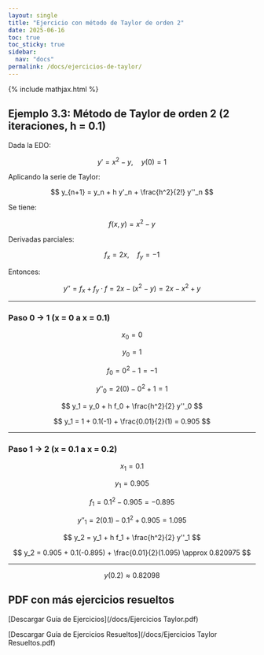```yaml
---
layout: single
title: "Ejercicio con método de Taylor de orden 2"
date: 2025-06-16
toc: true
toc_sticky: true
sidebar:
  nav: "docs"
permalink: /docs/ejercicios-de-taylor/
---
```


{% include mathjax.html %}
## Ejemplo 3.3: Método de Taylor de orden 2 (2 iteraciones, h = 0.1)

Dada la EDO:

$$
y' = x^2 - y, \quad y(0) = 1
$$

Aplicando la serie de Taylor:

$$
y_{n+1} = y_n + h y'_n + \frac{h^2}{2!} y''_n
$$

Se tiene:

$$
f(x, y) = x^2 - y
$$

Derivadas parciales:

$$
f_x = 2x, \quad f_y = -1
$$

Entonces:

$$
y'' = f_x + f_y \cdot f = 2x - (x^2 - y) = 2x - x^2 + y
$$

---

### Paso 0 → 1 (x = 0 a x = 0.1)

$$
x_0 = 0
$$

$$
y_0 = 1
$$

$$
f_0 = 0^2 - 1 = -1
$$

$$
y''_0 = 2(0) - 0^2 + 1 = 1
$$

$$
y_1 = y_0 + h f_0 + \frac{h^2}{2} y''_0
$$

$$
y_1 = 1 + 0.1(-1) + \frac{0.01}{2}(1) = 0.905
$$

---

### Paso 1 → 2 (x = 0.1 a x = 0.2)

$$
x_1 = 0.1
$$

$$
y_1 = 0.905
$$

$$
f_1 = 0.1^2 - 0.905 = -0.895
$$

$$
y''_1 = 2(0.1) - 0.1^2 + 0.905 = 1.095
$$

$$
y_2 = y_1 + h f_1 + \frac{h^2}{2} y''_1
$$

$$
y_2 = 0.905 + 0.1(-0.895) + \frac{0.01}{2}(1.095) \approx 0.820975
$$

---

$$
y(0.2) \approx 0.82098
$$

## PDF con más ejercicios resueltos

[Descargar Guía de Ejercicios](/docs/Ejercicios Taylor.pdf)

[Descargar Guía de Ejercicios Resueltos](/docs/Ejercicios Taylor Resueltos.pdf)